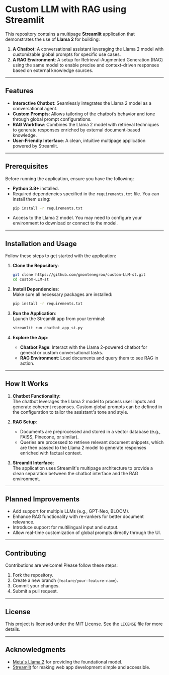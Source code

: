 # **Custom LLM with RAG using Streamlit**

This repository contains a multipage **Streamlit** application that demonstrates the use of **Llama 2** for building:  

1. **A Chatbot**: A conversational assistant leveraging the Llama 2 model with customizable global prompts for specific use cases.  
2. **A RAG Environment**: A setup for Retrieval-Augmented Generation (RAG) using the same model to enable precise and context-driven responses based on external knowledge sources.

---

## **Features**
- **Interactive Chatbot**: Seamlessly integrates the Llama 2 model as a conversational agent.  
- **Custom Prompts**: Allows tailoring of the chatbot’s behavior and tone through global prompt configurations.  
- **RAG Workflow**: Combines the Llama 2 model with retrieval techniques to generate responses enriched by external document-based knowledge.  
- **User-Friendly Interface**: A clean, intuitive multipage application powered by Streamlit.  

---

## **Prerequisites**

Before running the application, ensure you have the following:  

- **Python 3.8+** installed.  
- Required dependencies specified in the `requirements.txt` file. You can install them using:  
  ```bash
  pip install -r requirements.txt
  ```
- Access to the Llama 2 model. You may need to configure your environment to download or connect to the model.  

---

## **Installation and Usage**

Follow these steps to get started with the application:  

1. **Clone the Repository**:  
   ```bash
   git clone https://github.com/gmontenegrou/custom-LLM-st.git
   cd custom-LLM-st
   ```

2. **Install Dependencies**:  
   Make sure all necessary packages are installed:  
   ```bash
   pip install -r requirements.txt
   ```

3. **Run the Application**:  
   Launch the Streamlit app from your terminal:  
   ```bash
   streamlit run chatbot_app_st.py
   ```

4. **Explore the App**:  
   - **Chatbot Page**: Interact with the Llama 2-powered chatbot for general or custom conversational tasks.  
   - **RAG Environment**: Load documents and query them to see RAG in action.  

---

## **How It Works**

1. **Chatbot Functionality**:  
   The chatbot leverages the Llama 2 model to process user inputs and generate coherent responses. Custom global prompts can be defined in the configuration to tailor the assistant's tone and style.  

2. **RAG Setup**:  
   - Documents are preprocessed and stored in a vector database (e.g., FAISS, Pinecone, or similar).  
   - Queries are processed to retrieve relevant document snippets, which are then passed to the Llama 2 model to generate responses enriched with factual context.  

3. **Streamlit Interface**:  
   The application uses Streamlit's multipage architecture to provide a clean separation between the chatbot interface and the RAG environment.  

---

## **Planned Improvements**
- Add support for multiple LLMs (e.g., GPT-Neo, BLOOM).  
- Enhance RAG functionality with re-rankers for better document relevance.  
- Introduce support for multilingual input and output.  
- Allow real-time customization of global prompts directly through the UI.  

---

## **Contributing**
Contributions are welcome! Please follow these steps:  
1. Fork the repository.  
2. Create a new branch (`feature/your-feature-name`).  
3. Commit your changes.  
4. Submit a pull request.  

---

## **License**
This project is licensed under the MIT License. See the `LICENSE` file for more details.  

---

## **Acknowledgments**
- [Meta's Llama 2](https://ai.meta.com/llama/) for providing the foundational model.  
- [Streamlit](https://streamlit.io/) for making web app development simple and accessible.  

